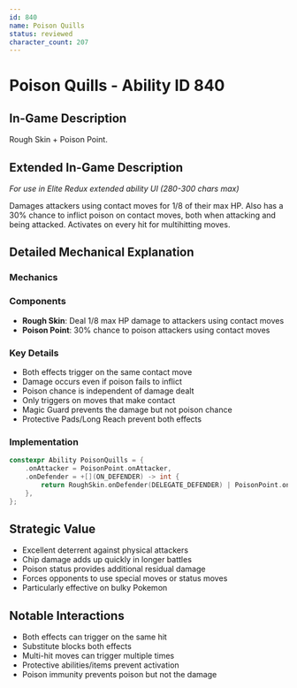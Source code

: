 ```yaml
---
id: 840
name: Poison Quills
status: reviewed
character_count: 207
---
```


# Poison Quills - Ability ID 840

## In-Game Description
Rough Skin + Poison Point.

## Extended In-Game Description
*For use in Elite Redux extended ability UI (280-300 chars max)*

Damages attackers using contact moves for 1/8 of their max HP. Also has a 30% chance to inflict poison on contact moves, both when attacking and being attacked. Activates on every hit for multihitting moves.

## Detailed Mechanical Explanation

### Mechanics

### Components
- **Rough Skin**: Deal 1/8 max HP damage to attackers using contact moves
- **Poison Point**: 30% chance to poison attackers using contact moves

### Key Details
- Both effects trigger on the same contact move
- Damage occurs even if poison fails to inflict
- Poison chance is independent of damage dealt
- Only triggers on moves that make contact
- Magic Guard prevents the damage but not poison chance
- Protective Pads/Long Reach prevent both effects

### Implementation
```c
constexpr Ability PoisonQuills = {
    .onAttacker = PoisonPoint.onAttacker,
    .onDefender = +[](ON_DEFENDER) -> int { 
        return RoughSkin.onDefender(DELEGATE_DEFENDER) | PoisonPoint.onDefender(DELEGATE_DEFENDER); 
    },
};
```

## Strategic Value
- Excellent deterrent against physical attackers
- Chip damage adds up quickly in longer battles
- Poison status provides additional residual damage
- Forces opponents to use special moves or status moves
- Particularly effective on bulky Pokemon

## Notable Interactions
- Both effects can trigger on the same hit
- Substitute blocks both effects
- Multi-hit moves can trigger multiple times
- Protective abilities/items prevent activation
- Poison immunity prevents poison but not the damage